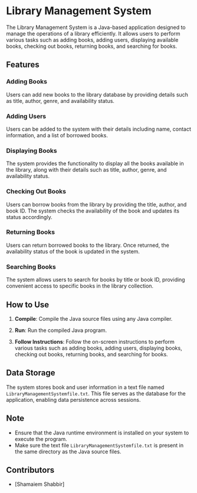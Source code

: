 # Library Management System

The Library Management System is a Java-based application designed to manage the operations of a library efficiently. It allows users to perform various tasks such as adding books, adding users, displaying available books, checking out books, returning books, and searching for books.

## Features

### Adding Books

Users can add new books to the library database by providing details such as title, author, genre, and availability status.

### Adding Users

Users can be added to the system with their details including name, contact information, and a list of borrowed books.

### Displaying Books

The system provides the functionality to display all the books available in the library, along with their details such as title, author, genre, and availability status.

### Checking Out Books

Users can borrow books from the library by providing the title, author, and book ID. The system checks the availability of the book and updates its status accordingly.

### Returning Books

Users can return borrowed books to the library. Once returned, the availability status of the book is updated in the system.

### Searching Books

The system allows users to search for books by title or book ID, providing convenient access to specific books in the library collection.

## How to Use

1. **Compile**: Compile the Java source files using any Java compiler. 

2. **Run**: Run the compiled Java program.

3. **Follow Instructions**: Follow the on-screen instructions to perform various tasks such as adding books, adding users, displaying books, checking out books, returning books, and searching for books.

## Data Storage

The system stores book and user information in a text file named `LibraryManagementSystemfile.txt`. This file serves as the database for the application, enabling data persistence across sessions.

## Note

- Ensure that the Java runtime environment is installed on your system to execute the program.
- Make sure the text file `LibraryManagementSystemfile.txt` is present in the same directory as the Java source files.

## Contributors

- [Shamaiem Shabbir]
